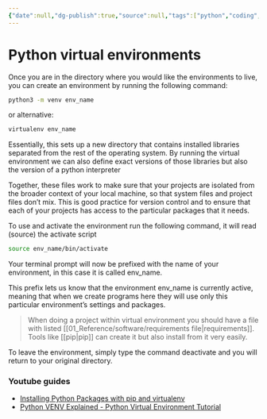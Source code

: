 ```yaml
---
{"date":null,"dg-publish":true,"source":null,"tags":["python","coding","virtualenv"],"title":"Python virtual environments","type":"reference","URL":null,"permalink":"/01-reference/software/virtualenvs/","dgPassFrontmatter":true}
---
```



# Python virtual environments

Once you are in the directory where you would like the environments to live, you can create an environment by running the following command:

```sh
python3 -m venv env_name
```

or alternative:

```sh
virtualenv env_name
```

Essentially, this sets up a new directory that contains installed libraries separated from the rest of the operating system. By running the virtual environment we can also define exact versions of those libraries but also the version of a python interpreter

Together, these files work to make sure that your projects are isolated from the broader context of your local machine, so that system files and project files don’t mix. This is good practice for version control and to ensure that each of your projects has access to the particular packages that it needs.

To use and activate the environment run the following command, it will read (source) the activate script

```sh
source env_name/bin/activate
```

Your terminal prompt will now be prefixed with the name of your environment, in this case it is called env_name.

This prefix lets us know that the environment env_name is currently active, meaning that when we create programs here they will use only this particular environment’s settings and packages.

>When doing a project within virtual environment you should have a file with listed [[01_Reference/software/requirements file\|requirements]]. Tools like [[pip\|pip]] can create it but also install from it very easily.

To leave the environment, simply type the command deactivate and you will return to your original directory.

### Youtube guides

- [Installing Python Packages with pip and virtualenv](https://www.youtube.com/watch?v=UqkT2Ml9beg)
- [Python VENV Explained - Python Virtual Environment Tutorial](https://www.youtube.com/watch?v=SeJvz-ngCnk)
